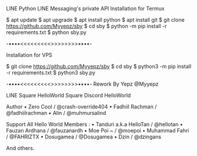 LINE Python
LINE Messaging's private API
Installation for Termux

$ apt update
$ apt upgrade
$ apt install python
$ apt install git
$ git clone https://github.com/Myyepz/sby
$ cd sby
$ python -m pip install -r requirements.txt
$ python sby.py

-••••<<<<<<<<<>>>>>>>>••••-

Installation for VPS

$ git clone https://github.com/Myyepz/sby
$ cd sby
$ python3 -m pip install -r requirements.txt
$ python3 sby.py

-••••<<<<<<<<<>>>>>>>>••••-
Rework By Yepz @Myyepz

LINE Square
HelloWorld Square
Discord
HelloWorld

Author
• Zero Cool / @crash-override404
• Fadhiil Rachman / @fadhiilrachman
• Alin / @muhmursalind

Support
All Hello World Members :
• Tanduri a.k.a HelloTan / @hellotan
• Fauzan Ardhana / @fauzanardh
• Moe Poi ~ / @moepoi
• Muhammad Fahri / @FAHRIZTX
• Dosugamea / @Dosugamea
• Dzin / @dzingans

And others.
